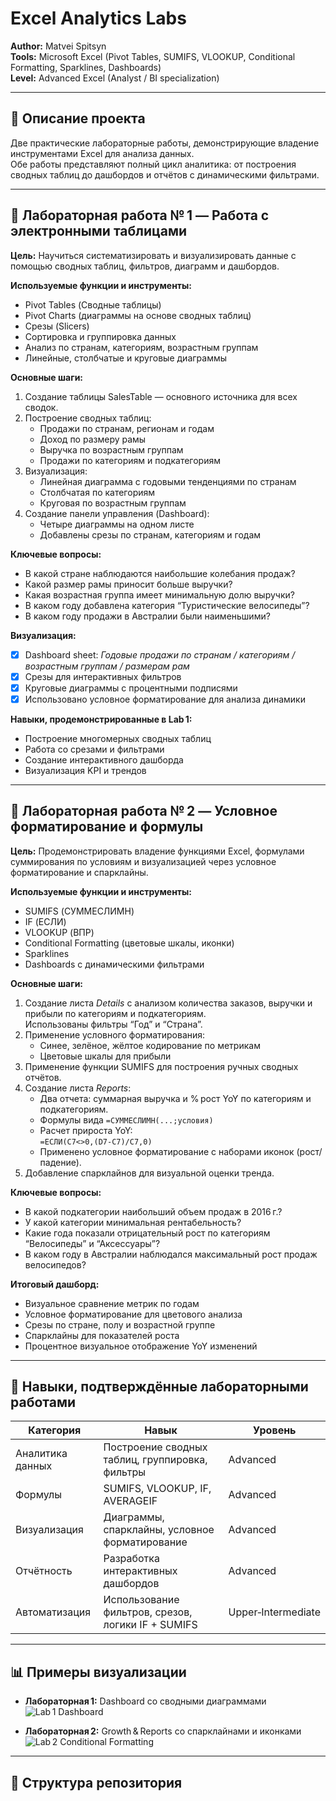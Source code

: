 # Excel Analytics Labs
**Author:** Matvei Spitsyn  
**Tools:** Microsoft Excel (Pivot Tables, SUMIFS, VLOOKUP, Conditional Formatting, Sparklines, Dashboards)  
**Level:** Advanced Excel (Analyst / BI specialization)

---

## 📘 Описание проекта

Две практические лабораторные работы, демонстрирующие владение инструментами Excel для анализа данных.  
Обе работы представляют полный цикл аналитика: от построения сводных таблиц до дашбордов и отчётов с динамическими фильтрами.

---

## 🧩 Лабораторная работа № 1 — Работа с электронными таблицами

**Цель:** Научиться систематизировать и визуализировать данные с помощью сводных таблиц, фильтров, диаграмм и дашбордов.

**Используемые функции и инструменты:**
- Pivot Tables (Сводные таблицы)
- Pivot Charts (диаграммы на основе сводных таблиц)
- Срезы (Slicers)
- Сортировка и группировка данных
- Анализ по странам, категориям, возрастным группам
- Линейные, столбчатые и круговые диаграммы

**Основные шаги:**
1. Создание таблицы SalesTable — основного источника для всех сводок.
2. Построение сводных таблиц:
   - Продажи по странам, регионам и годам
   - Доход по размеру рамы
   - Выручка по возрастным группам
   - Продажи по категориям и подкатегориям
3. Визуализация:
   - Линейная диаграмма с годовыми тенденциями по странам
   - Столбчатая по категориям
   - Круговая по возрастным группам
4. Создание панели управления (Dashboard):
   - Четыре диаграммы на одном листе
   - Добавлены срезы по странам, категориям и годам

**Ключевые вопросы:**
- В какой стране наблюдаются наибольшие колебания продаж?  
- Какой размер рамы приносит больше выручки?  
- Какая возрастная группа имеет минимальную долю выручки?  
- В каком году добавлена категория “Туристические велосипеды”?  
- В каком году продажи в Австралии были наименьшими?

**Визуализация:**

- [x] Dashboard sheet: *Годовые продажи по странам / категориям / возрастным группам / размерам рам*  
- [x] Срезы для интерактивных фильтров  
- [x] Круговые диаграммы с процентными подписями  
- [x] Использовано условное форматирование для анализа динамики

**Навыки, продемонстрированные в Lab 1:**
- Построение многомерных сводных таблиц
- Работа со срезами и фильтрами
- Создание интерактивного дашборда
- Визуализация KPI и трендов

---

## 🧮 Лабораторная работа № 2 — Условное форматирование и формулы

**Цель:** Продемонстрировать владение функциями Excel, формулами суммирования по условиям и визуализацией через условное форматирование и спарклайны.

**Используемые функции и инструменты:**
- SUMIFS (СУММЕСЛИМН)
- IF (ЕСЛИ)
- VLOOKUP (ВПР)
- Conditional Formatting (цветовые шкалы, иконки)
- Sparklines
- Dashboards с динамическими фильтрами

**Основные шаги:**
1. Создание листа *Details* с анализом количества заказов, выручки и прибыли по категориям и подкатегориям.  
   Использованы фильтры “Год” и “Страна”.
2. Применение условного форматирования:
   - Синее, зелёное, жёлтое кодирование по метрикам
   - Цветовые шкалы для прибыли
3. Применение функции SUMIFS для построения ручных сводных отчётов.
4. Создание листа *Reports*:
   - Два отчета: суммарная выручка и % рост YoY по категориям и подкатегориям.
   - Формулы вида `=СУММЕСЛИМН(...;условия)`
   - Расчет прироста YoY:  
     `=ЕСЛИ(C7<>0,(D7-C7)/C7,0)`
   - Применено условное форматирование с наборами иконок (рост/падение).
5. Добавление спарклайнов для визуальной оценки тренда.

**Ключевые вопросы:**
- В какой подкатегории наибольший объем продаж в 2016 г.?  
- У какой категории минимальная рентабельность?  
- Какие года показали отрицательный рост по категориям “Велосипеды” и “Аксессуары”?  
- В каком году в Австралии наблюдался максимальный рост продаж велосипедов?

**Итоговый дашборд:**
- Визуальное сравнение метрик по годам
- Условное форматирование для цветового анализа
- Срезы по стране, полу и возрастной группе
- Спарклайны для показателей роста
- Процентное визуальное отображение YoY изменений

---

## 🧠 Навыки, подтверждённые лабораторными работами

| Категория | Навык | Уровень |
|------------|----------------|-----------|
| Аналитика данных | Построение сводных таблиц, группировка, фильтры | Advanced |
| Формулы | SUMIFS, VLOOKUP, IF, AVERAGEIF | Advanced |
| Визуализация | Диаграммы, спарклайны, условное форматирование | Advanced |
| Отчётность | Разработка интерактивных дашбордов | Advanced |
| Автоматизация | Использование фильтров, срезов, логики IF + SUMIFS | Upper‑Intermediate |

---

## 📊 Примеры визуализации

- **Лабораторная 1:** Dashboard со сводными диаграммами  
  ![Lab 1 Dashboard](screenshots/lab1_dashboard.png)

- **Лабораторная 2:** Growth & Reports со спарклайнами и иконками  
  ![Lab 2 Conditional Formatting](screenshots/lab2_growth.png)

---

## 📁 Структура репозитория

